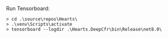 ﻿Run Tensorboard:

    > cd .\source\repos\Hearts\
    > .\venv\Scripts\activate
    > tensorboard --logdir .\Hearts.DeepCfr\bin\Release\net8.0\
